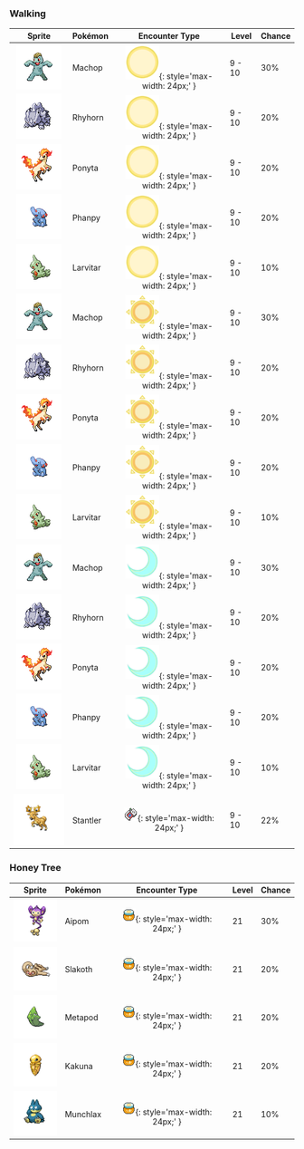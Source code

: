 ### Walking

| Sprite | Pokémon | Encounter Type | Level | Chance |
|:------:|---------|:--------------:|-------|--------|
| ![Machop](../../assets/sprites/machop/front.gif) | Machop | ![Morning](../../assets/encounter_types/morning.png "Morning"){: style='max-width: 24px;' } | 9 - 10 | 30% |
| ![Rhyhorn](../../assets/sprites/rhyhorn/front.gif) | Rhyhorn | ![Morning](../../assets/encounter_types/morning.png "Morning"){: style='max-width: 24px;' } | 9 - 10 | 20% |
| ![Ponyta](../../assets/sprites/ponyta/front.gif) | Ponyta | ![Morning](../../assets/encounter_types/morning.png "Morning"){: style='max-width: 24px;' } | 9 - 10 | 20% |
| ![Phanpy](../../assets/sprites/phanpy/front.gif) | Phanpy | ![Morning](../../assets/encounter_types/morning.png "Morning"){: style='max-width: 24px;' } | 9 - 10 | 20% |
| ![Larvitar](../../assets/sprites/larvitar/front.gif) | Larvitar | ![Morning](../../assets/encounter_types/morning.png "Morning"){: style='max-width: 24px;' } | 9 - 10 | 10% |
| ![Machop](../../assets/sprites/machop/front.gif) | Machop | ![Day](../../assets/encounter_types/day.png "Day"){: style='max-width: 24px;' } | 9 - 10 | 30% |
| ![Rhyhorn](../../assets/sprites/rhyhorn/front.gif) | Rhyhorn | ![Day](../../assets/encounter_types/day.png "Day"){: style='max-width: 24px;' } | 9 - 10 | 20% |
| ![Ponyta](../../assets/sprites/ponyta/front.gif) | Ponyta | ![Day](../../assets/encounter_types/day.png "Day"){: style='max-width: 24px;' } | 9 - 10 | 20% |
| ![Phanpy](../../assets/sprites/phanpy/front.gif) | Phanpy | ![Day](../../assets/encounter_types/day.png "Day"){: style='max-width: 24px;' } | 9 - 10 | 20% |
| ![Larvitar](../../assets/sprites/larvitar/front.gif) | Larvitar | ![Day](../../assets/encounter_types/day.png "Day"){: style='max-width: 24px;' } | 9 - 10 | 10% |
| ![Machop](../../assets/sprites/machop/front.gif) | Machop | ![Night](../../assets/encounter_types/night.png "Night"){: style='max-width: 24px;' } | 9 - 10 | 30% |
| ![Rhyhorn](../../assets/sprites/rhyhorn/front.gif) | Rhyhorn | ![Night](../../assets/encounter_types/night.png "Night"){: style='max-width: 24px;' } | 9 - 10 | 20% |
| ![Ponyta](../../assets/sprites/ponyta/front.gif) | Ponyta | ![Night](../../assets/encounter_types/night.png "Night"){: style='max-width: 24px;' } | 9 - 10 | 20% |
| ![Phanpy](../../assets/sprites/phanpy/front.gif) | Phanpy | ![Night](../../assets/encounter_types/night.png "Night"){: style='max-width: 24px;' } | 9 - 10 | 20% |
| ![Larvitar](../../assets/sprites/larvitar/front.gif) | Larvitar | ![Night](../../assets/encounter_types/night.png "Night"){: style='max-width: 24px;' } | 9 - 10 | 10% |
| ![Stantler](../../assets/sprites/stantler/front.gif) | Stantler | ![Poké Radar](../../assets/encounter_types/poke_radar.png "Poké Radar"){: style='max-width: 24px;' } | 9 - 10 | 22% |

### Honey Tree

| Sprite | Pokémon | Encounter Type | Level | Chance |
|:------:|---------|:--------------:|-------|--------|
| ![Aipom](../../assets/sprites/aipom/front.gif) | Aipom | ![Honey Tree](../../assets/encounter_types/honey_tree.png "Honey Tree"){: style='max-width: 24px;' } | 21 | 30% |
| ![Slakoth](../../assets/sprites/slakoth/front.gif) | Slakoth | ![Honey Tree](../../assets/encounter_types/honey_tree.png "Honey Tree"){: style='max-width: 24px;' } | 21 | 20% |
| ![Metapod](../../assets/sprites/metapod/front.gif) | Metapod | ![Honey Tree](../../assets/encounter_types/honey_tree.png "Honey Tree"){: style='max-width: 24px;' } | 21 | 20% |
| ![Kakuna](../../assets/sprites/kakuna/front.gif) | Kakuna | ![Honey Tree](../../assets/encounter_types/honey_tree.png "Honey Tree"){: style='max-width: 24px;' } | 21 | 20% |
| ![Munchlax](../../assets/sprites/munchlax/front.gif) | Munchlax | ![Honey Tree](../../assets/encounter_types/honey_tree.png "Honey Tree"){: style='max-width: 24px;' } | 21 | 10% |

